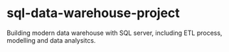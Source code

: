 # sql-data-warehouse-project
Building modern data warehouse with SQL server, including ETL process, modelling and data analysitcs.
